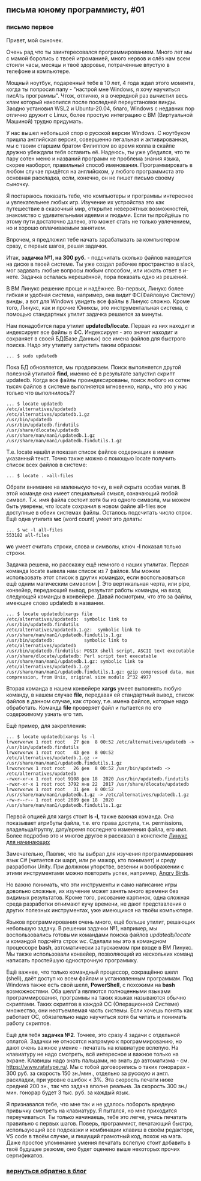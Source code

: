 ## письма юному программисту, #01

### письмо первое

Привет, мой сыночек.

Очень рад что ты заинтересовался программированием. Много лет мы с мамой
боролись с твоей игроманией, много нервов и слёз нам всем стоили часы,
месяцы и твоё здоровье, потраченные впустую в телефоне и компьютере.

Мощный ноутбук, подаренный тебе в 10 лет, 4 года ждал этого момента, когда
ты попросил папу - "настрой мне Windows, я хочу научиться писАть программы".
Чтож, отлично, я в очередной раз вычистил весь хлам который накопился
после последней переустановки винды. Заодно установил WSL2 и Ubuntu-20.04,
благо, Windows с недавних пор отлично дружит с Linux, более простую
интеграцию с ВМ (Виртуальной Машиной) трудно придумать.

У нас вышел небольшой спор о русской версии Windows. С ноутбуком пришла
английская версия, совершенно легальная и активированная, мы с твоим старшим
братом Филиппом во время колла в скайпе дружно убеждали тебя оставить её.
Надеюсь, ты уже убедился, что те пару сотен меню и названий программ
не проблема знания языка, скорее наоборот, правильный способ именования.
Программировать в любом случае придётся на английском, у любого программиста
это основная раскладка, если, конечно, он не пишет письмо своему сыночку.

Я постараюсь показать тебе, что компьютеры и программы интереснее и
увлекательнее любых игр. Изучение их устройства это как путешествие
в сказочный мир, открытие невероятных возможностей, знакомство с
удивительными идеями и людьми. Если ты пройдёшь по этому пути достаточно
далеко, это может стать не только увлечением, но и хорошо оплачиваемым
занятием.

Впрочем, я предложил тебе начать зарабатывать за компьютером сразу,
с первых шагов, решая задачки.

Итак, **задачка №1, на 300 руб.** - подсчитать сколько файлов находится на
диске в твоей системе. Ты уже создал рабочее пространство в slack, мог
задавать любые вопросы любым способом, или искать ответ в и-нете. Задачка
осталась нерешённой, пора показать одно из решений.

В ВМ Линукс решение проще и надёжнее. Во-первых, Линукс более гибкая и
удобная система, например, она видит ФС(Файловую Систему) винды, а вот
для Windows увидеть все файлы в Линукс сложно. Кроме того, Линукс, как
и прочие Юниксы, это инструментальная система, с помощью стандартных
утилит задачка решается за минуты.

Нам понадобится пара утилит **updatedb/locate**. Первая из них находит
и индексирует все файлы в ФС. Индексирует - это значит находит
и сохраняет в своей БД(Базе Данных) все имена файлов для быстрого поиска.
Надо эту утилиту запустить таким образом:

    ... $ sudo updatedb

Пока БД обновляется, мы продолжаем. Поиск выполняется другой полезной
утилитой **find**, именно её в результате запустил скрипт updatedb. Когда
все файлы проиндексированы, поиск любого из сотен тысяч файлов в системе
выполняется мгновенно, напр., что это у нас только что выполнилось??

    ... $ locate updatedb
    /etc/alternatives/updatedb     
    /etc/alternatives/updatedb.1.gz
    /usr/bin/updatedb
    /usr/bin/updatedb.findutils
    /usr/share/dlocate/updatedb
    /usr/share/man/man1/updatedb.1.gz
    /usr/share/man/man1/updatedb.findutils.1.gz

Т.е. locate нашёл и показал список файлов содержащих в имени указанный текст.
Точно также можно с помощью locate получить список всех файлов в системе:

    ... $ locate . >all-files

Обрати внимание на маленькую точку, в ней скрыта особая магия. В этой команде
она имеет специальный смысл, означающий любой символ. Т.к. имя файла состоит
хотя бы из одного символа, мы можем быть уверены, что locate сохранил в новом
файле all-files все доступные в обеих системах файлы. Осталось подсчитать
число строк. Ещё одна утилита **wc** (word count) умеет это делать:

    ... $ wc -l all-files
    553182 all-files

**wc** умеет считать строки, слова и символы, ключ **-l** показал только строки.

Задачка решена, но расскажу ещё немного о наших утилитах. Первая команда
locate вывела нам список из 7 файлов. Мы можем использовать этот список
в других командах, если воспользоваться ещё одним магическим символом **|**.
Это вертикальная черта, или pipe, конвейер, передающий вывод, результат
работы команды, на вход следующей команды в конвейере. Давай посмотрим,
что это за файлы, имеющие слово updatedb в названии.

    ... $ locate updatedb|xargs file
    /etc/alternatives/updatedb:  symbolic link to /usr/bin/updatedb.findutils
    /etc/alternatives/updatedb.1.gz:  symbolic link to /usr/share/man/man1/updatedb.findutils.1.gz
    /usr/bin/updatedb:           symbolic link to /etc/alternatives/updatedb
    /usr/bin/updatedb.findutils: POSIX shell script, ASCII text executable
    /usr/share/dlocate/updatedb: Perl script text executable
    /usr/share/man/man1/updatedb.1.gz: symbolic link to /etc/alternatives/updatedb.1.gz
    /usr/share/man/man1/updatedb.findutils.1.gz: gzip compressed data, max compression, from Unix, original size modulo 2^32 4977


Вторая команда в нашем конвейере **xargs** умеет выполнять любую команду,
в нашем случае **file**, передавая ей стандартный вывод, список файлов в
данном случае, как строку, т.е. имена файлов, которые надо обработать.
Команда **file** проверяет файл и пытается по его содержимому узнать его тип.

Ещё пример, для закрепления:

    ... $ locate updatedb|xargs ls -l
    lrwxrwxrwx 1 root root   27 фев  8 00:52 /etc/alternatives/updatedb -> /usr/bin/updatedb.findutils
    lrwxrwxrwx 1 root root   43 фев  8 00:52 /etc/alternatives/updatedb.1.gz -> /usr/share/man/man1/updatedb.findutils.1.gz
    lrwxrwxrwx 1 root root   26 фев  8 00:52 /usr/bin/updatedb -> /etc/alternatives/updatedb
    -rwxr-xr-x 1 root root 9108 фев 18  2020 /usr/bin/updatedb.findutils
    -rwxr-xr-x 1 root root 3792 янв 22  2017 /usr/share/dlocate/updatedb
    lrwxrwxrwx 1 root root   31 фев  8 00:52 /usr/share/man/man1/updatedb.1.gz -> /etc/alternatives/updatedb.1.gz
    -rw-r--r-- 1 root root 2089 фев 18  2020 /usr/share/man/man1/updatedb.findutils.1.gz

Первой опцией для xargs стоит **ls -l**, также важная команда. Она показывает
атрибуты файла, т.е. его права доступа, т.н. permissions, владельца/группу,
дату/время последнего изменения файла, его имя. Более подробно это и многое
другое я рассказал в конспекте [Линукс для начинающих](https://ophilon.github.io/gomelug/articles/konspect.html)

Замечательно, Павлик, что ты выбрал для изучения программирования язык C#
(читается си шарп, или ре мажор, кто понимает) и среду разработки Unity.
При должном упорстве, везении и воображении с этими инструментами можно
повторить успех, например, [Angry Birds](https://habr.com/ru/company/nevosoft/blog/159803/).

Но важно понимать, что эти инструменты и само написание игры довольно
сложные, их изучение может занять много времени без видимых результатов.
Кроме того, рисование картинок, одна сложная среда разработки отнимают
кучу времени, не дают представления о других полезных инструментах,
уже имеющихся на твоём компьютере.

Языков программирования очень много, ещё больше утилит, решающих небольшую
задачу. В решении задачки №1, например, мы воспользовались готовыми командами
поиска файлов *updatedb/locate* и командой подсчёта строк *wc*. Сделали
мы это в командном процессоре **bash**, автоматически запускаемом при
входе в ВМ Линукс. Мы также использовали конвейер, позволяющий из нескольких
команд написать простейшую однострочную программку.

Ещё важнее, что только командный процессор, сокращённо шелл (shell), даёт
доступ ко всем файлам и установленным программам. Под Windows также есть
свой шелл, **PowerShell**, с похожими на **bash** возможностями. Оба шелл'а
являются полноценными языками программирования, программы на таких языках
называются обычно скриптами. Таких скриптов в каждой ОС (Операционной
Системе) множество, они неотъемлемая часть системы. Если хочешь понять
как работает ОС, обязательно надо научиться хотя бы читать и понимать
работу скриптов.

Ещё для тебя **задачка №2**. Точнее, это сразу 4 задачи с отдельной оплатой.
Задачки не относятся напрямую к программированию, но дают очень важное
умение - печатать на клавиатуре вслепую. На клавиатуру не надо смотреть,
всё интересное и важное только на экране. Клавишы надо знать пальцами,
но знать до автоматизма - см. <https://www.ratatype.ru/>.
Мы с тобой договорились о таких гонорарах - 300 руб. за скорость
150 зн./мин., отдельно за русскую и англ. раскладки, при уровне
ошибок < 3%. Эта скорость печати ниже средней 200 зн.,
так что задача вполне реальна. За скорость 300 зн./мин. гонорар
будет 3 тыс. руб. за каждый язык.

Я признавался тебе, что мне так и не удалось побороть вредную привычку
смотреть на клавиатуру. Я пытался, но мне приходится переучиваться.
Ты только начинаешь, тебе это легче, учись печатать правильно с первых шагов.
Поверь, программист, печатающий быстро, использующий все подсказки и
комбинации клавиш в своём редакторе, VS code в твоём случае,
и пишущий грамотный код, похож на мага. Даже простое упоминание
умения печатать вслепую стоит добавить в твоё будущее резюме,
оно будет оценено выше некоторых прочих сертификатов.

###            **[вернуться обратно в блог](index.md)**